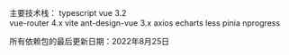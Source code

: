 主要技术栈：
typescript
vue 3.2  
vue-router 4.x
vite
ant-design-vue 3.x
axios
echarts
less
pinia
nprogress

所有依赖包的最后更新日期：2022年8月25日
